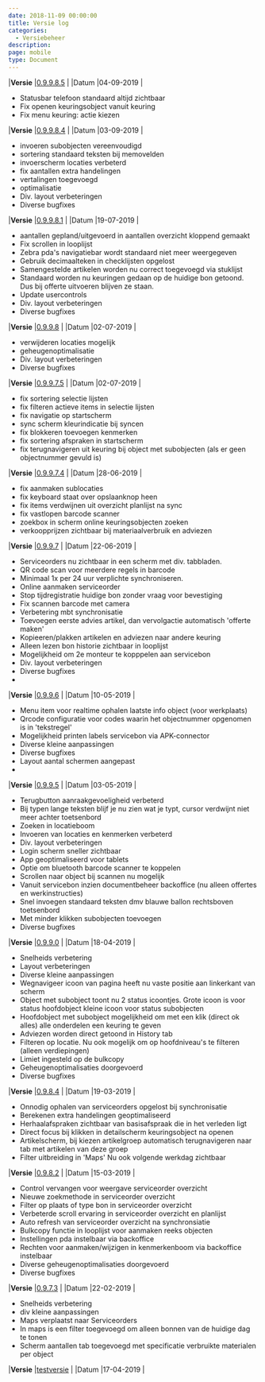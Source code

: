 ```yaml
---
date: 2018-11-09 00:00:00
title: Versie log
categories:
  - Versiebeheer
description:
page: mobile
type: Document
---
```


|**Versie** |[0.9.9.8.5](http://apk4umobile.v2.ignissoftware.nl/apkupdates/mobilev2/Ignis.9985.apk) | |Datum |04-09-2019 |
* Statusbar telefoon standaard altijd zichtbaar
* Fix openen keuringsobject vanuit keuring
* Fix menu keuring: actie kiezen


|**Versie** |[0.9.9.8.4](http://apk4umobile.v2.ignissoftware.nl/apkupdates/mobilev2/Ignis.9984.apk) | |Datum |03-09-2019 |
* invoeren subobjecten vereenvoudigd
* sortering standaard teksten bij memovelden
* invoerscherm locaties verbeterd
* fix aantallen extra handelingen 
* vertalingen toegevoegd
* optimalisatie
* Div. layout verbeteringen
* Diverse bugfixes


|**Versie** |[0.9.9.8.1](http://apk4umobile.v2.ignissoftware.nl/apkupdates/mobilev2/Ignis.9981.apk) | |Datum |19-07-2019 |
* aantallen gepland/uitgevoerd in aantallen overzicht kloppend gemaakt
* Fix scrollen in looplijst
* Zebra pda's navigatiebar wordt standaard niet meer weergegeven
* Gebruik decimaalteken in checklijsten opgelost
* Samengestelde artikelen worden nu correct toegevoegd via stuklijst
* Standaard worden nu keuringen gedaan op de huidige bon getoond. Dus bij offerte uitvoeren blijven ze staan.
* Update usercontrols
* Div. layout verbeteringen
* Diverse bugfixes


|**Versie** |[0.9.9.8](http://apk4umobile.v2.ignissoftware.nl/apkupdates/mobilev2/Ignis.998.apk) | |Datum |02-07-2019 |
* verwijderen locaties mogelijk
* geheugenoptimalisatie
* Div. layout verbeteringen
* Diverse bugfixes

|**Versie** |[0.9.9.7.5](http://apk4umobile.v2.ignissoftware.nl/apkupdates/mobilev2/Ignis.9975.apk) | |Datum |02-07-2019 |
* fix sortering selectie lijsten
* fix filteren actieve items in selectie lijsten
* fix navigatie op startscherm
* sync scherm kleurindicatie bij syncen
* fix blokkeren toevoegen kenmerken
* fix sortering afspraken in startscherm
* fix terugnavigeren uit keuring bij object met subobjecten (als er geen objectnummer gevuld is)

|**Versie** |[0.9.9.7.4](http://apk4umobile.v2.ignissoftware.nl/apkupdates/mobilev2/Ignis.9974.apk) | |Datum |28-06-2019 |
* fix aanmaken sublocaties
* fix keyboard staat over opslaanknop heen
* fix items verdwijnen uit overzicht planlijst na sync
* fix vastlopen barcode scanner
* zoekbox in scherm online keuringsobjecten zoeken
* verkoopprijzen zichtbaar bij materiaalverbruik en adviezen

|**Versie** |[0.9.9.7](http://apk4umobile.v2.ignissoftware.nl/apkupdates/mobilev2/Ignis.9973.apk) | |Datum |22-06-2019 |
* Serviceorders nu zichtbaar in een scherm met div. tabbladen.
* QR code scan voor meerdere regels in barcode
* Minimaal 1x per 24 uur verplichte synchroniseren.
* Online aanmaken serviceorder
* Stop tijdregistratie huidige bon zonder vraag voor bevestiging
* Fix scannen barcode met camera
* Verbetering mbt synchronisatie
* Toevoegen eerste advies artikel, dan vervolgactie automatisch 'offerte maken' 
* Kopieeren/plakken artikelen en adviezen naar andere keuring
* Alleen lezen bon historie zichtbaar in looplijst
* Mogelijkheid om 2e monteur te kopppelen aan servicebon
* Div. layout verbeteringen
* Diverse bugfixes
* 

|**Versie** |[0.9.9.6](http://apk4umobile.v2.ignissoftware.nl/apkupdates/mobilev2/Ignis.9962.apk) | |Datum |10-05-2019 |
* Menu item voor realtime ophalen laatste info object (voor werkplaats)
* Qrcode configuratie voor codes waarin het objectnummer opgenomen is in 'tekstregel'
* Mogelijkheid printen labels servicebon via APK-connector
* Diverse kleine aanpassingen
* Diverse bugfixes
* Layout aantal schermen aangepast
* 

|**Versie** |[0.9.9.5](http://apk4umobile.v2.ignissoftware.nl/apkupdates/mobilev2/Ignis.995.apk) | |Datum |03-05-2019 |
* Terugbutton aanraakgevoeligheid verbeterd
* Bij typen lange teksten blijf je nu zien wat je typt, cursor verdwijnt niet meer achter toetsenbord
* Zoeken in locatieboom
* Invoeren van locaties en kenmerken verbeterd
* Div. layout verbeteringen
* Login scherm sneller zichtbaar
* App geoptimaliseerd voor tablets
* Optie om bluetooth barcode scanner te koppelen
* Scrollen naar object bij scannen nu mogelijk
* Vanuit servicebon inzien documentbeheer backoffice (nu alleen offertes en werkinstructies)
* Snel invoegen standaard teksten dmv blauwe ballon rechtsboven toetsenbord
* Met minder klikken subobjecten toevoegen
* Diverse bugfixes
  

|**Versie** |[0.9.9.0](http://apk4umobile.v2.ignissoftware.nl/apkupdates/mobilev2/Ignis.990.apk) | |Datum |18-04-2019 |
* Snelheids verbetering
* Layout verbeteringen
* Diverse kleine aanpassingen
* Wegnavigeer icoon van pagina heeft nu vaste positie aan linkerkant van scherm
* Object met subobject toont nu 2 status icoontjes. Grote icoon is voor status hoofdobject kleine icoon voor status subobjecten
* Hoofdobject met subobject mogelijkheid om met een klik (direct ok alles) alle onderdelen een keuring te geven
* Adviezen worden direct getoond in History tab
* Filteren op locatie. Nu ook mogelijk om op hoofdniveau's te filteren (alleen verdiepingen)
* Limiet ingesteld op de bulkcopy
* Geheugenoptimalisaties doorgevoerd
* Diverse bugfixes


|**Versie** |[0.9.8.4](http://apk4umobile.v2.ignissoftware.nl/apkupdates/mobilev2/Ignis.984.apk) | |Datum |19-03-2019 |
* Onnodig ophalen van serviceorders opgelost bij synchronisatie
* Berekenen extra handelingen geoptimaliseerd
* Herhaalafspraken zichtbaar van basisafspraak die in het verleden ligt
* Direct focus bij klikken in  detailscherm keuringsobject na openen
* Artikelscherm, bij kiezen artikelgroep automatisch terugnavigeren naar tab met artikelen van deze groep
* Filter uitbreiding in 'Maps'  Nu ook volgende werkdag zichtbaar

|**Versie** |[0.9.8.2](http://apk4umobile.v2.ignissoftware.nl/apkupdates/mobilev2/Ignis.982.apk) | |Datum |15-03-2019 |
* Control vervangen voor weergave serviceorder overzicht
* Nieuwe zoekmethode in serviceorder overzicht
* Filter op plaats of type bon in serviceorder overzicht
* Verbeterde scroll ervaring in serviceorder overzicht en planlijst
* Auto refresh van serviceorder overzicht na synchronsiatie
* Bulkcopy functie in looplijst voor aanmaken reeks objecten
* Instellingen pda instelbaar via backoffice
* Rechten voor aanmaken/wijzigen in kenmerkenboom via backoffice instelbaar
* Diverse geheugenoptimalisaties doorgevoerd
* Diverse bugfixes

|**Versie** |[0.9.7.3](http://apk4umobile.v2.ignissoftware.nl/apkupdates/mobilev2/Ignis.973.apk) | |Datum |22-02-2019 |
* Snelheids verbetering
* div kleine aanpassingen
* Maps verplaatst naar Serviceorders
* In maps is een filter toegevoegd om alleen bonnen van de huidige dag te tonen
* Scherm aantallen tab toegevoegd met specificatie verbruikte materialen per object


|**Versie** |[testversie](http://apk4umobile.v2.ignissoftware.nl/apkupdates/mobilev2/Ignis.test.apk) | |Datum |17-04-2019 |
